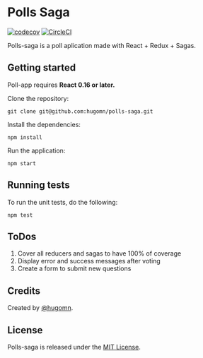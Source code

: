 # Polls Saga

[![codecov](https://codecov.io/gh/hugomn/polls-saga/branch/master/graph/badge.svg)](https://codecov.io/gh/hugomn/polls-saga) [![CircleCI](https://circleci.com/gh/hugomn/polls-saga.svg?style=svg)](https://circleci.com/gh/hugomn/polls-saga)

Polls-saga is a poll aplication made with React + Redux + Sagas.

## Getting started

Poll-app requires **React 0.16 or later.**

Clone the repository:

```
git clone git@github.com:hugomn/polls-saga.git
```

Install the dependencies:

```
npm install
```

Run the application:

```
npm start
```

## Running tests

To run the unit tests, do the following:

```
npm test
```

## ToDos

1. Cover all reducers and sagas to have 100% of coverage
2. Display error and success messages after voting
3. Create a form to submit new questions

## Credits

Created by [@hugomn](https://www.hugomagalhaes.com).

## License

Polls-saga is released under the [MIT License](http://www.opensource.org/licenses/MIT).
